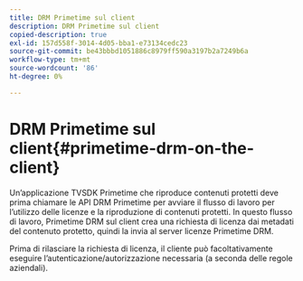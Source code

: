 ```yaml
---
title: DRM Primetime sul client
description: DRM Primetime sul client
copied-description: true
exl-id: 157d558f-3014-4d05-bba1-e73134cedc23
source-git-commit: be43bbbd1051886c8979ff590a3197b2a7249b6a
workflow-type: tm+mt
source-wordcount: '86'
ht-degree: 0%

---
```


# DRM Primetime sul client{#primetime-drm-on-the-client}

Un’applicazione TVSDK Primetime che riproduce contenuti protetti deve prima chiamare le API DRM Primetime per avviare il flusso di lavoro per l’utilizzo delle licenze e la riproduzione di contenuti protetti. In questo flusso di lavoro, Primetime DRM sul client crea una richiesta di licenza dai metadati del contenuto protetto, quindi la invia al server licenze Primetime DRM.

Prima di rilasciare la richiesta di licenza, il cliente può facoltativamente eseguire l’autenticazione/autorizzazione necessaria (a seconda delle regole aziendali).
